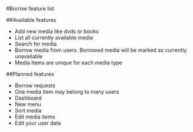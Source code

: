 #Borrow feature list

##Available features
* Add new media like dvds or books
* List all currently available media
* Search for media
* Borrow media from users. Borrowed media will be marked as  currently unavailable
* Media items are unique for each media type

##Planned features 
* Borrow requests
* One media item may belong to many users
* Dashboard
* New menu
* Sort media
* Edit media items
* Edit your user data
